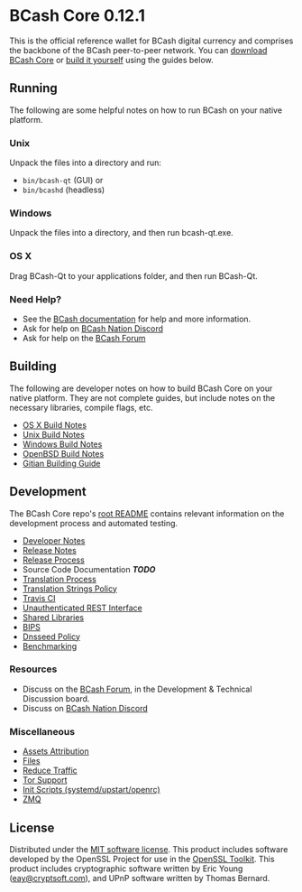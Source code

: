 BCash Core 0.12.1
=====================

This is the official reference wallet for BCash digital currency and comprises the backbone of the BCash peer-to-peer network. You can [download BCash Core](https://www.bcash.org/downloads/) or [build it yourself](#building) using the guides below.

Running
---------------------
The following are some helpful notes on how to run BCash on your native platform.

### Unix

Unpack the files into a directory and run:

- `bin/bcash-qt` (GUI) or
- `bin/bcashd` (headless)

### Windows

Unpack the files into a directory, and then run bcash-qt.exe.

### OS X

Drag BCash-Qt to your applications folder, and then run BCash-Qt.

### Need Help?

* See the [BCash documentation](https://bcashpay.atlassian.net/wiki/display/DOC)
for help and more information.
* Ask for help on [BCash Nation Discord](http://bcashchat.org)
* Ask for help on the [BCash Forum](https://bcash.org/forum)

Building
---------------------
The following are developer notes on how to build BCash Core on your native platform. They are not complete guides, but include notes on the necessary libraries, compile flags, etc.

- [OS X Build Notes](build-osx.md)
- [Unix Build Notes](build-unix.md)
- [Windows Build Notes](build-windows.md)
- [OpenBSD Build Notes](build-openbsd.md)
- [Gitian Building Guide](gitian-building.md)

Development
---------------------
The BCash Core repo's [root README](/README.md) contains relevant information on the development process and automated testing.

- [Developer Notes](developer-notes.md)
- [Release Notes](release-notes.md)
- [Release Process](release-process.md)
- Source Code Documentation ***TODO***
- [Translation Process](translation_process.md)
- [Translation Strings Policy](translation_strings_policy.md)
- [Travis CI](travis-ci.md)
- [Unauthenticated REST Interface](REST-interface.md)
- [Shared Libraries](shared-libraries.md)
- [BIPS](bips.md)
- [Dnsseed Policy](dnsseed-policy.md)
- [Benchmarking](benchmarking.md)

### Resources
* Discuss on the [BCash Forum](https://bcash.org/forum), in the Development & Technical Discussion board.
* Discuss on [BCash Nation Discord](http://bcashchat.org)

### Miscellaneous
- [Assets Attribution](assets-attribution.md)
- [Files](files.md)
- [Reduce Traffic](reduce-traffic.md)
- [Tor Support](tor.md)
- [Init Scripts (systemd/upstart/openrc)](init.md)
- [ZMQ](zmq.md)

License
---------------------
Distributed under the [MIT software license](/COPYING).
This product includes software developed by the OpenSSL Project for use in the [OpenSSL Toolkit](https://www.openssl.org/). This product includes
cryptographic software written by Eric Young ([eay@cryptsoft.com](mailto:eay@cryptsoft.com)), and UPnP software written by Thomas Bernard.
